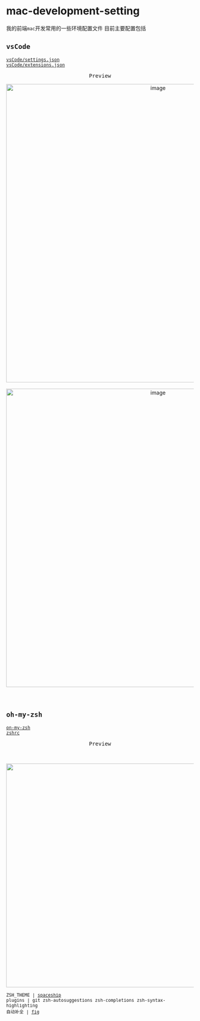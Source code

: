 # mac-development-setting
我的前端`mac`开发常用的一些环境配置文件 目前主要配置包括
## `vsCode`

[`vsCode/settings.json`](https://github.com/wakaka378/mac-development-setting/blob/main/vsCode/setting.json)<br>
[`vsCode/extensions.json`](https://github.com/wakaka378/mac-development-setting/blob/main/vsCode/extensions.json)
<p align="center"><samp>Preview</samp></p>

<p align="center">
<img width="800" alt="image" src="https://user-images.githubusercontent.com/46524158/164018236-03572d30-db19-4027-98f0-06fd65caac8e.png">

<br/>
<br/>


<img width="800" alt="image" src="https://user-images.githubusercontent.com/46524158/164017576-102e9413-9667-4e71-a5a8-8add53405f27.png">
<br/>
<br/>


<br>
  


## `oh-my-zsh`
   [`on-my-zsh`](https://github.com/wakaka378/mac-development-setting/blob/main/ohMyZsh/ohMyZsh.json)<br/>
   [`zshrc`](https://github.com/wakaka378/mac-development-setting/blob/main/ohMyZsh/.zshrc)
  <p align="center"><samp>Preview</samp></p>
  <br/>
  
  <p align="center">
  <img width="600 alt="image" src="https://user-images.githubusercontent.com/46524158/164021297-5de58e57-e451-4b76-8c19-201f3136c6ac.gif">
                                                                                                                                                                                                                                                                   
<sub><samp> ZSH_THEME | [spaceship](https://github.com/spaceship-prompt/spaceship-prompt) <br/> plugins | git zsh-autosuggestions  zsh-completions zsh-syntax-highlighting <br> 自动补全 | [fig](https://github.com/withfig/autocomplete)</samp></sub>                                    
                                            

